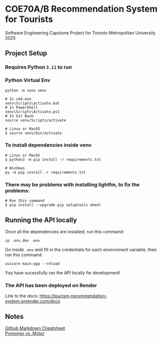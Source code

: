 # COE70A/B Recommendation System for Tourists
Software Engineering Capstone Project for Toronto Metropolitan University 2025

## Project Setup

### Requires Python `3.11` to run

### Python Virtual Env
``` 
python -m venv venv

# In cmd.exe
venv\Scripts\activate.bat
# In PowerShell
venv\Scripts\Activate.ps1
# In Git Bash
source venv/Scripts/activate

# Linux or MacOS
$ source venv/bin/activate
```

### To install dependencies inside venv
```
# Linux or MacOS
$ python3 -m pip install -r requirements.txt

# Windows
py -m pip install -r requirements.txt
```

### There may be problems with installing lightfm, to fix the problems:
```
# Run this command
$ pip install --upgrade pip setuptools wheel
```

## Running the API locally
Once all the dependencies are installed, run this command:
```
cp .env.dev .env
```
Go inside `.env` and fill in the credentials for each environment variable, then run this command:

```
uvicorn main:app --reload
```
You have sucessfully ran the API locally for development!
### The API has been deployed on Render
Link to the docs: https://tourism-recommendation-system.onrender.com/docs

## Notes
[Github Markdown Cheatsheet](https://github.com/adam-p/markdown-here/wiki/Markdown-Cheatsheet)  
[Pymongo vs. Motor](https://gist.github.com/anand2312/840aeb3e98c3d7dbb3db8b757c1a7ace)  

